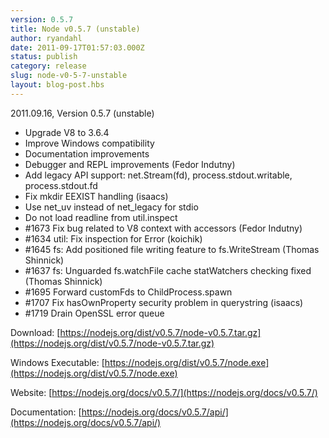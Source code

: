 ```yaml
---
version: 0.5.7
title: Node v0.5.7 (unstable)
author: ryandahl
date: 2011-09-17T01:57:03.000Z
status: publish
category: release
slug: node-v0-5-7-unstable
layout: blog-post.hbs
---
```


2011.09.16, Version 0.5.7 (unstable)

* Upgrade V8 to 3.6.4
* Improve Windows compatibility
* Documentation improvements
* Debugger and REPL improvements (Fedor Indutny)
* Add legacy API support: net.Stream(fd), process.stdout.writable, process.stdout.fd
* Fix mkdir EEXIST handling (isaacs)
* Use net\_uv instead of net\_legacy for stdio
* Do not load readline from util.inspect
* #1673 Fix bug related to V8 context with accessors (Fedor Indutny)
* #1634 util: Fix inspection for Error (koichik)
* #1645 fs: Add positioned file writing feature to fs.WriteStream (Thomas Shinnick)
* #1637 fs: Unguarded fs.watchFile cache statWatchers checking fixed (Thomas Shinnick)
* #1695 Forward customFds to ChildProcess.spawn
* #1707 Fix hasOwnProperty security problem in querystring (isaacs)
* #1719 Drain OpenSSL error queue

Download: [https://nodejs.org/dist/v0.5.7/node-v0.5.7.tar.gz](https://nodejs.org/dist/v0.5.7/node-v0.5.7.tar.gz)

Windows Executable: [https://nodejs.org/dist/v0.5.7/node.exe](https://nodejs.org/dist/v0.5.7/node.exe)

Website: [https://nodejs.org/docs/v0.5.7/](https://nodejs.org/docs/v0.5.7/)

Documentation: [https://nodejs.org/docs/v0.5.7/api/](https://nodejs.org/docs/v0.5.7/api/)
